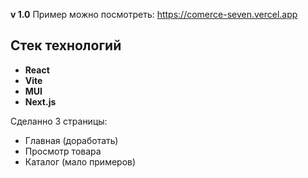 **v 1.0**
Пример можно посмотреть: https://comerce-seven.vercel.app

## Стек технологий

- **React**
- **Vite**
- **MUI**
- **Next.js**

Сделанно 3 страницы:
 - Главная (доработать)
 - Просмотр товара
 - Каталог (мало примеров)